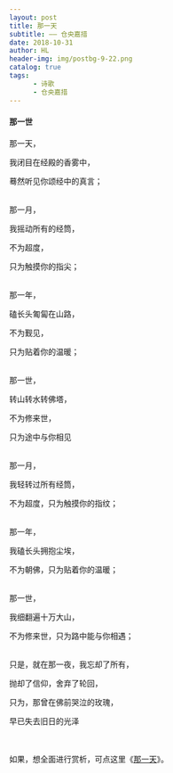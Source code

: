 ```yaml
---
layout: post
title: 那一天
subtitle: —— 仓央嘉措
date: 2018-10-31
author: HL
header-img: img/postbg-9-22.png
catalog: true
tags:
      - 诗歌
      - 仓央嘉措
---
```


<h4>那一世</h4>

那一天，

我闭目在经殿的香雾中，

蓦然听见你颂经中的真言；

<br>
那一月，

我摇动所有的经筒，

不为超度，

只为触摸你的指尖；

<br>
那一年，

磕长头匍匐在山路，

不为觐见，

只为贴着你的温暖；

<br>
那一世，

转山转水转佛塔，

不为修来世，

只为途中与你相见

<br>
那一月，

我轻转过所有经筒，

不为超度，只为触摸你的指纹；

<br>
那一年，

我磕长头拥抱尘埃，

不为朝佛，只为贴着你的温暖；

<br>
那一世，

我细翻遍十万大山，

不为修来世，只为路中能与你相遇；

<br>
只是，就在那一夜，我忘却了所有，

抛却了信仰，舍弃了轮回，

只为，那曾在佛前哭泣的玫瑰，

早已失去旧日的光泽
<br>

<br>
<br>
如果，想全面进行赏析，可点这里《<a href="https://zhidao.baidu.com/question/317346144.html" target="_blank">那一天</a>》。
